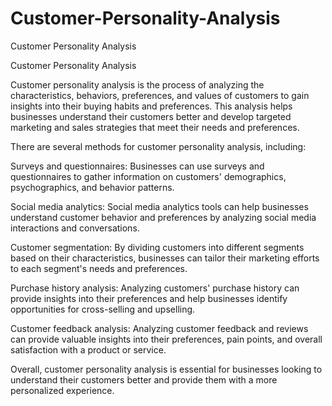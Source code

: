 # Customer-Personality-Analysis
Customer Personality Analysis

Customer Personality Analysis


Customer personality analysis is the process of analyzing the characteristics, behaviors, preferences, and values of customers to gain insights into their buying habits and preferences. This analysis helps businesses understand their customers better and develop targeted marketing and sales strategies that meet their needs and preferences.

There are several methods for customer personality analysis, including:

Surveys and questionnaires: Businesses can use surveys and questionnaires to gather information on customers' demographics, psychographics, and behavior patterns.

Social media analytics: Social media analytics tools can help businesses understand customer behavior and preferences by analyzing social media interactions and conversations.

Customer segmentation: By dividing customers into different segments based on their characteristics, businesses can tailor their marketing efforts to each segment's needs and preferences.

Purchase history analysis: Analyzing customers' purchase history can provide insights into their preferences and help businesses identify opportunities for cross-selling and upselling.

Customer feedback analysis: Analyzing customer feedback and reviews can provide valuable insights into their preferences, pain points, and overall satisfaction with a product or service.

Overall, customer personality analysis is essential for businesses looking to understand their customers better and provide them with a more personalized experience.


